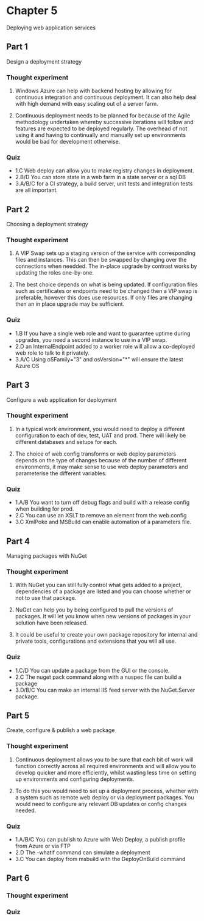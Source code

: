 ﻿# Chapter 5

Deploying web application services

## Part 1

Design a deployment strategy

### Thought experiment

1. Windows Azure can help with backend hosting by allowing for continuous integration and continuous deployment. It can also help deal with high demand with easy scaling out of a server farm.

2. Continuous deployment needs to be planned for because of the Agile methodology undertaken whereby successive iterations will follow and features are expected to be deployed regularly. The overhead of not using it and having to continually and manually set up environments would be bad for development otherwise.

### Quiz

* 1.C Web deploy can allow you to make registry changes in deployment.
* 2.B/D You can store state in a web farm in a state server or a sql DB
* 3.A/B/C for a CI strategy, a build server, unit tests and integration tests are all important.


## Part 2

Choosing a deployment strategy

### Thought experiment

1. A VIP Swap sets up a staging version of the service with corresponding files and instances. This can then be swapped by changing over the connections when needded. The in-place upgrade by contrast works by updating the roles one-by-one.

2. The best choice depends on what is being updated. If configuration files such as certificates or endpoints need to be changed then a VIP swap is preferable, however this does use resources. If only files are changing then an in place upgrade may be sufficient.

### Quiz

* 1.B If you have a single web role and want to guarantee uptime during upgrades, you need a second instance to use in a VIP swap.
* 2.D an InternalEndpoint added to a worker role will allow a co-deployed web role to talk to it privately.
* 3.A/C Using oSFamily="3" and osVersion="*" will ensure the latest Azure OS


## Part 3

Configure a web application for deployment

### Thought experiment

1. In a typical work environment, you would need to deploy a different configuration to each of dev, test, UAT and prod. There will likely be different databases and setups for each.

2. The choice of web.config transforms or web deploy parameters depends on the type of changes because of the number of different environments, it may make sense to use web deploy parameters and parameterise the different variables.

### Quiz

* 1.A/B You want to turn off debug flags and build with a release config when building for prod.
* 2.C You can use an XSLT to remove an element from the web.config
* 3.C XmlPoke and MSBuild can enable automation of a parameters file.


## Part 4

Managing packages with NuGet

### Thought experiment

1. With NuGet you can still fully control what gets added to a project, dependencies of a package are listed and you can choose whether or not to use that package.

2. NuGet can help you by being configured to pull the versions of packages. It will let you know when new versions of packages in your solution have been released.

3. It could be useful to create your own package repository for internal and private tools, configurations and extensions that you will all use.

### Quiz

* 1.C/D You can update a package from the GUI or the console.
* 2.C The nuget pack command along with a nuspec file can build a package
* 3.D/B/C You can make an internal IIS feed server with the NuGet.Server package.


## Part 5

Create, configure & publish a web package

### Thought experiment

1. Continuous deployment allows you to be sure that each bit of work will function correctly across all required environments and will allow you to develop quicker and more efficiently, whilst wasting less time on setting up environments and configuring deployments.

2. To do this you would need to set up a deployment process, whether with a system such as remote web deploy or via deployment packages. You would need to configure any relevant DB updates or config changes needed.

### Quiz

* 1.A/B/C You can publish to Azure with Web Deploy, a publish profile from Azure or via FTP
* 2.D The -whatif command can simulate a deployment
* 3.C You can deploy from msbuild with the DeployOnBuild command


## Part 6

### Thought experiment

### Quiz